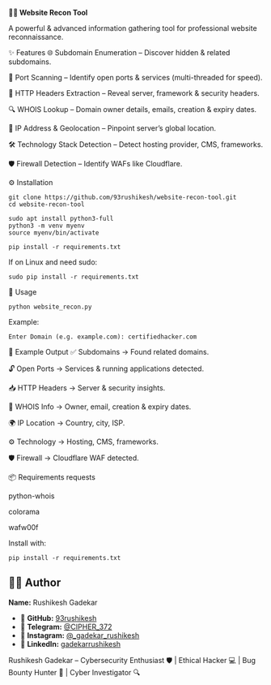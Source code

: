 **🕵️‍♂️ Website Recon Tool**

A powerful & advanced information gathering tool for professional website reconnaissance.

✨ Features
🌐 Subdomain Enumeration – Discover hidden & related subdomains.

🚪 Port Scanning – Identify open ports & services (multi-threaded for speed).

📜 HTTP Headers Extraction – Reveal server, framework & security headers.

🔍 WHOIS Lookup – Domain owner details, emails, creation & expiry dates.

📡 IP Address & Geolocation – Pinpoint server’s global location.

🛠 Technology Stack Detection – Detect hosting provider, CMS, frameworks.

🛡 Firewall Detection – Identify WAFs like Cloudflare.

⚙️ Installation
```
git clone https://github.com/93rushikesh/website-recon-tool.git
cd website-recon-tool

sudo apt install python3-full
python3 -m venv myenv
source myenv/bin/activate

pip install -r requirements.txt
```
If on Linux and need sudo:
```
sudo pip install -r requirements.txt
```
🚀 Usage
```
python website_recon.py
```
Example:
```
Enter Domain (e.g. example.com): certifiedhacker.com
```
🧾 Example Output
✅ Subdomains → Found related domains.

🔓 Open Ports → Services & running applications detected.

📥 HTTP Headers → Server & security insights.

🧾 WHOIS Info → Owner, email, creation & expiry dates.

🌍 IP Location → Country, city, ISP.

⚙️ Technology → Hosting, CMS, frameworks.

🛡 Firewall → Cloudflare WAF detected.


📦 Requirements
requests

python-whois

colorama

wafw00f

Install with:
```
pip install -r requirements.txt
```
## 👨‍💻 Author
**Name:** Rushikesh Gadekar  

- 🐙 **GitHub:** [93rushikesh](https://github.com/93rushikesh)  
- 📢 **Telegram:** [@CIPHER_372](https://t.me/CIPHER_372)  
- 📸 **Instagram:** [@_gadekar_rushikesh](https://instagram.com/_gadekar_rushikesh)  
- 💼 **LinkedIn:** [gadekarrushikesh](https://linkedin.com/in/gadekarrushikesh)  


Rushikesh Gadekar – Cybersecurity Enthusiast 🛡️ | Ethical Hacker 💻 | Bug Bounty Hunter 🐞 | Cyber Investigator 🔍
